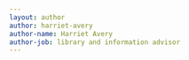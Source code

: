 ```yaml
---
layout: author
author: harriet-avery
author-name: Harriet Avery
author-job: library and information advisor
---
```

